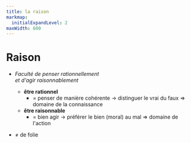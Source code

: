 ```yaml
---
title: la raison
markmap:
  initialExpandLevel: 2
maxWidth: 600
---
```

# **Raison** <!--fold-->
  - *Faculté de penser rationnellement <br> et d'agir raisonnablement* <!--fold-->
    - **être rationnel** <!--fold-->
      - = penser de manière cohérente <!--fold-->
             → distinguer le vrai du faux
             => domaine de la connaissance
    - **être raisonnable** <!--fold-->
      - = bien agir <!--fold-->
           → préférer le bien (moral) au mal
           => domaine de l'action
  - ≠ de folie

    <!--fold-->